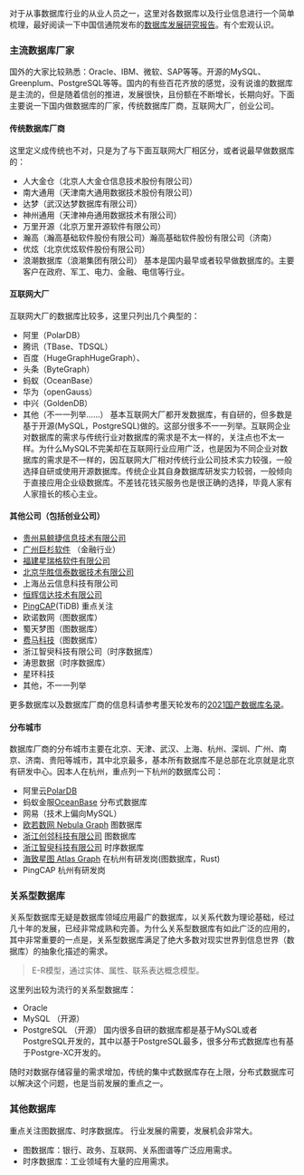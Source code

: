 对于从事数据库行业的从业人员之一，这里对各数据库以及行业信息进行一个简单梳理，最好阅读一下中国信通院发布的[数据库发展研究报告](http://www.caict.ac.cn/kxyj/qwfb/ztbg/202106/P020210625629931267505.pdf)。有个宏观认识。

### 主流数据库厂家
国外的大家比较熟悉：Oracle、IBM、微软、SAP等等。开源的MySQL、Greenplum、PostgreSQL等等。国内的有些百花齐放的感觉，没有说谁的数据库是主流的，但是随着信创的推进，发展很快，且份额在不断增长，长期向好。下面主要说一下国内做数据库的厂家，传统数据库厂商，互联网大厂，创业公司。

#### 传统数据库厂商
这里定义成传统也不对，只是为了与下面互联网大厂相区分，或者说最早做数据库的：
- 人大金仓（北京人大金仓信息技术股份有限公司）
- 南大通用（天津南大通用数据技术股份有限公司）
- 达梦（武汉达梦数据库有限公司）
- 神州通用（天津神舟通用数据技术有限公司）
- 万里开源（北京万里开源软件有限公司）
- 瀚高（瀚高基础软件股份有限公司）瀚高基础软件股份有限公司（济南）
- 优炫（北京优炫软件股份有限公司）
- 浪潮数据库（浪潮集团有限公司）
基本是国内最早或者较早做数据库的。主要客户在政府、军工、电力、金融、电信等行业。

#### 互联网大厂
互联网大厂的数据库比较多，这里只列出几个典型的：
- 阿里（PolarDB）
- 腾讯（TBase、TDSQL）
- 百度（HugeGraphHugeGraph）、
- 头条（ByteGraph）
- 蚂蚁（OceanBase）
- 华为（openGauss）
- 中兴（GoldenDB）
- 其他（不一一列举......）
基本互联网大厂都开发数据库，有自研的，但多数是基于开源(MySQL，PostgreSQL)做的。这部分很多不一一列举。互联网企业对数据库的需求与传统行业对数据库的需求是不太一样的，关注点也不太一样。为什么MySQL不完美却在互联网行业应用广泛，也是因为不同企业对数据库的需求是不一样的，因互联网大厂相对传统行业公司技术实力较强，一般选择自研或使用开源数据库。传统企业其自身数据库研发实力较弱，一般倾向于直接应用企业级数据库。不差钱花钱买服务也是很正确的选择，毕竟人家有人家擅长的核心主业。


#### 其他公司（包括创业公司）
- [贵州易鲸捷信息技术有限公司](http://www.esgyn.cn/)
- [广州巨杉软件](https://www.sequoiadb.com/cn/)  （金融行业）
- [福建星瑞格软件有限公司](http://www.sinoregal.cn/)
- [北京华胜信泰数据技术有限公司](http://www.vsettan.com.cn/)
- 上海丛云信息科技有限公司
- [恒辉信达技术有限公司](http://www.hhdatabase.com.cn/)
- [PingCAP](https://pingcap.com/zh/)(TiDB)  重点关注
- 欧诺数网（图数据库）
- 蜀天梦图（图数据库）
- [费马科技](https://fma-ai.cn/)（图数据库）
- 浙江智臾科技有限公司（时序数据库）
- 涛思数据（时序数据库）
- 星环科技
- 其他，不一一列举

更多数据库以及数据库厂商的信息科请参考墨天轮发布的[2021国产数据库名录](https://www.modb.pro/db/24797?ad)。


#### 分布城市
数据库厂商的分布城市主要在北京、天津、武汉、上海、杭州、深圳、广州、南京、济南、贵阳等城市，其中北京最多，基本所有数据库不是总部在北京就是北京有研发中心。因本人在杭州，重点列一下杭州的数据库公司：

- 阿里云[PolarDB](https://github.com/alibaba/PolarDB-for-PostgreSQL)
- 蚂蚁金服[OceanBase](https://www.oceanbase.com/)  分布式数据库
- 网易（技术上偏向MySQL）
- [欧若数网 Nebula Graph](https://nebula-graph.com.cn/)  图数据库
- [浙江创邻科技有限公司](https://www.chuanglintech.com/) 图数据库
- [浙江智臾科技有限公司](https://www.dolphindb.cn/)  时序数据库
- [海致星图 Atlas Graph](https://www.stargraph.cn/) 在杭州有研发岗(图数据库，Rust)
- PingCAP  杭州有研发岗

### 关系型数据库
关系型数据库无疑是数据库领域应用最广的数据库，以关系代数为理论基础，经过几十年的发展，已经非常成熟和完善。为什么关系型数据库有如此广泛的应用的，其中非常重要的一点是，关系型数据库满足了绝大多数对现实世界到信息世界（数据库）的抽象化描述的需求。
>E-R模型，通过实体、属性、联系表达概念模型。

这里列出较为流行的关系型数据库：
- Oracle
- MySQL （开源）
- PostgreSQL （开源）
国内很多自研的数据库都是基于MySQL或者PostgreSQL开发的，其中以基于PostgreSQL最多，很多分布式数据库也有基于Postgre-XC开发的。

随时对数据存储容量的需求增加，传统的集中式数据库存在上限，分布式数据库可以解决这个问题，也是当前发展的重点之一。



### 其他数据库
重点关注图数据库、时序数据库。 行业发展的需要，发展机会非常大。

- 图数据库：银行、政务、互联网、关系图谱等广泛应用需求。
- 时序数据库：工业领域有大量的应用需求。